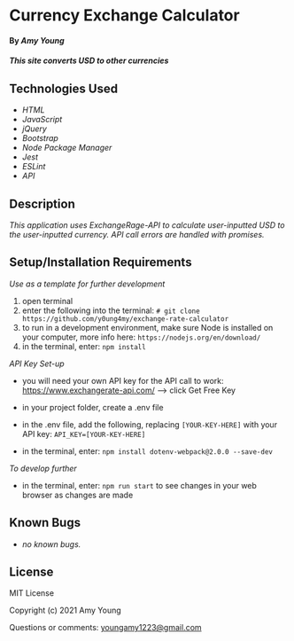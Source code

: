 # Currency Exchange Calculator

#### By _Amy Young_

#### _This site converts USD to other currencies_

## Technologies Used

* _HTML_
* _JavaScript_
* _jQuery_
* _Bootstrap_
* _Node Package Manager_
* _Jest_
* _ESLint_
* _API_

## Description

_This application uses ExchangeRage-API to calculate user-inputted USD to the user-inputted currency. API call errors are handled with promises._

## Setup/Installation Requirements

_Use as a template for further development_
1) open terminal
2) enter the following into the terminal: `# git clone https://github.com/y0ung4my/exchange-rate-calculator`
3) to run in a development environment, make sure Node is installed on your computer, more info here: `https://nodejs.org/en/download/`
4) in the terminal, enter: `npm install`

_API Key Set-up_
* you will need your own API key for the API call to work: https://www.exchangerate-api.com/ --> click Get Free Key
* in your project folder, create a .env file
* in the .env file, add the following, replacing `[YOUR-KEY-HERE]` with your API key:
  `API_KEY=[YOUR-KEY-HERE]`

* in the terminal, enter:
  `npm install dotenv-webpack@2.0.0 --save-dev`

_To develop further_
* in the terminal, enter: `npm run start` to see changes in your web browser as changes are made

## Known Bugs

* _no known bugs._

## License

MIT License

Copyright (c) 2021 Amy Young

Questions or comments: youngamy1223@gmail.com